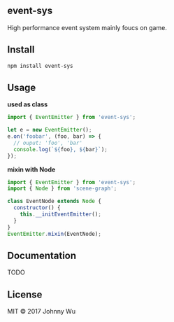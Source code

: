 ## event-sys

High performance event system mainly foucs on game.

## Install

```bash
npm install event-sys
```

## Usage

**used as class**

```javascript
import { EventEmitter } from 'event-sys';

let e = new EventEmitter();
e.on('foobar', (foo, bar) => {
  // ouput: 'foo', 'bar'
  console.log(`${foo}, ${bar}`);
});
```

**mixin with Node**

```javascript
import { EventEmitter } from 'event-sys';
import { Node } from 'scene-graph';

class EventNode extends Node {
  constructor() {
    this.__initEventEmitter();
  }
}
EventEmitter.mixin(EventNode);
```

## Documentation

TODO

## License

MIT © 2017 Johnny Wu